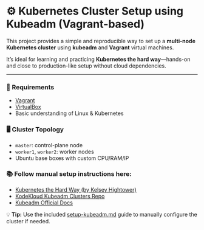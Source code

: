 # ⚙️ Kubernetes Cluster Setup using Kubeadm (Vagrant-based)

This project provides a simple and reproducible way to set up a **multi-node Kubernetes cluster** using **kubeadm** and **Vagrant** virtual machines.

It’s ideal for learning and practicing **Kubernetes the hard way**—hands-on and close to production-like setup without cloud dependencies.

---

### 🧰 Requirements

- [Vagrant](https://developer.hashicorp.com/vagrant/downloads)
- [VirtualBox](https://www.virtualbox.org/wiki/Downloads)
- Basic understanding of Linux & Kubernetes


### 🖥️ Cluster Topology

- `master`: control-plane node  
- `worker1`, `worker2`: worker nodes  
- Ubuntu base boxes with custom CPU/RAM/IP


### 📚 Follow manual setup instructions here:

- [Kubernetes the Hard Way (by Kelsey Hightower)](https://github.com/kelseyhightower/kubernetes-the-hard-way)
- [KodeKloud Kubeadm Clusters Repo](https://github.com/kodekloudhub/certified-kubernetes-administrator-course/tree/master/kubeadm-clusters)
- [Kubeadm Official Docs](https://kubernetes.io/docs/setup/production-environment/tools/kubeadm/)



💡 **Tip:** Use the included [setup-kubeadm.md](setup-kubeadm.md) guide to manually configure the cluster if needed.
